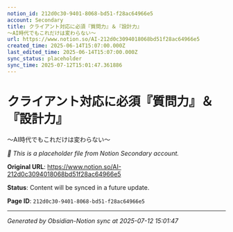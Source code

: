 ```yaml
---
notion_id: 212d0c30-9401-8068-bd51-f28ac64966e5
account: Secondary
title: クライアント対応に必須『質問力』＆『設計力』
〜AI時代でもこれだけは変わらない〜
url: https://www.notion.so/AI-212d0c3094018068bd51f28ac64966e5
created_time: 2025-06-14T15:07:00.000Z
last_edited_time: 2025-06-14T15:07:00.000Z
sync_status: placeholder
sync_time: 2025-07-12T15:01:47.361886
---
```


# クライアント対応に必須『質問力』＆『設計力』
〜AI時代でもこれだけは変わらない〜

*🔄 This is a placeholder file from Notion Secondary account.*

**Original URL**: https://www.notion.so/AI-212d0c3094018068bd51f28ac64966e5

**Status**: Content will be synced in a future update.

**Page ID**: `212d0c30-9401-8068-bd51-f28ac64966e5`

---

*Generated by Obsidian-Notion sync at 2025-07-12 15:01:47*
